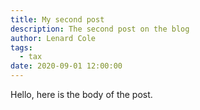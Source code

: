 ```yaml
---
title: My second post
description: The second post on the blog
author: Lenard Cole
tags:
  - tax
date: 2020-09-01 12:00:00
---
```

Hello, here is the body of the post.
